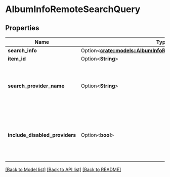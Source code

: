 # AlbumInfoRemoteSearchQuery

## Properties

Name | Type | Description | Notes
------------ | ------------- | ------------- | -------------
**search_info** | Option<[**crate::models::AlbumInfoRemoteSearchQuerySearchInfo**](AlbumInfoRemoteSearchQuery_SearchInfo.md)> |  | [optional]
**item_id** | Option<**String**> |  | [optional]
**search_provider_name** | Option<**String**> | Gets or sets the provider name to search within if set. | [optional]
**include_disabled_providers** | Option<**bool**> | Gets or sets a value indicating whether disabled providers should be included. | [optional]

[[Back to Model list]](../README.md#documentation-for-models) [[Back to API list]](../README.md#documentation-for-api-endpoints) [[Back to README]](../README.md)


